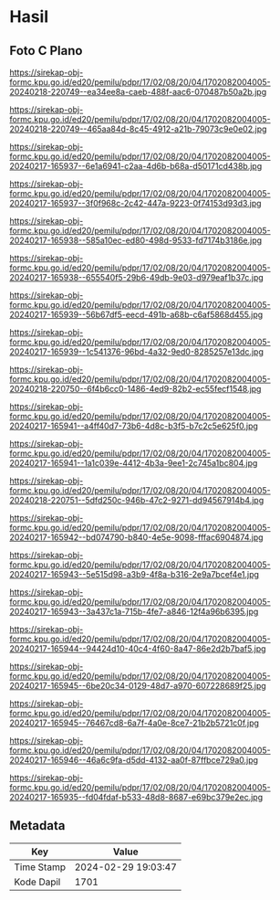 # Hasil

## Foto C Plano

https://sirekap-obj-formc.kpu.go.id/ed20/pemilu/pdpr/17/02/08/20/04/1702082004005-20240218-220749--ea34ee8a-caeb-488f-aac6-070487b50a2b.jpg

https://sirekap-obj-formc.kpu.go.id/ed20/pemilu/pdpr/17/02/08/20/04/1702082004005-20240218-220749--465aa84d-8c45-4912-a21b-79073c9e0e02.jpg

https://sirekap-obj-formc.kpu.go.id/ed20/pemilu/pdpr/17/02/08/20/04/1702082004005-20240217-165937--6e1a6941-c2aa-4d6b-b68a-d50171cd438b.jpg

https://sirekap-obj-formc.kpu.go.id/ed20/pemilu/pdpr/17/02/08/20/04/1702082004005-20240217-165937--3f0f968c-2c42-447a-9223-0f74153d93d3.jpg

https://sirekap-obj-formc.kpu.go.id/ed20/pemilu/pdpr/17/02/08/20/04/1702082004005-20240217-165938--585a10ec-ed80-498d-9533-fd7174b3186e.jpg

https://sirekap-obj-formc.kpu.go.id/ed20/pemilu/pdpr/17/02/08/20/04/1702082004005-20240217-165938--655540f5-29b6-49db-9e03-d979eaf1b37c.jpg

https://sirekap-obj-formc.kpu.go.id/ed20/pemilu/pdpr/17/02/08/20/04/1702082004005-20240217-165939--56b67df5-eecd-491b-a68b-c6af5868d455.jpg

https://sirekap-obj-formc.kpu.go.id/ed20/pemilu/pdpr/17/02/08/20/04/1702082004005-20240217-165939--1c541376-96bd-4a32-9ed0-8285257e13dc.jpg

https://sirekap-obj-formc.kpu.go.id/ed20/pemilu/pdpr/17/02/08/20/04/1702082004005-20240218-220750--6f4b6cc0-1486-4ed9-82b2-ec55fecf1548.jpg

https://sirekap-obj-formc.kpu.go.id/ed20/pemilu/pdpr/17/02/08/20/04/1702082004005-20240217-165941--a4ff40d7-73b6-4d8c-b3f5-b7c2c5e625f0.jpg

https://sirekap-obj-formc.kpu.go.id/ed20/pemilu/pdpr/17/02/08/20/04/1702082004005-20240217-165941--1a1c039e-4412-4b3a-9ee1-2c745a1bc804.jpg

https://sirekap-obj-formc.kpu.go.id/ed20/pemilu/pdpr/17/02/08/20/04/1702082004005-20240218-220751--5dfd250c-946b-47c2-9271-dd94567914b4.jpg

https://sirekap-obj-formc.kpu.go.id/ed20/pemilu/pdpr/17/02/08/20/04/1702082004005-20240217-165942--bd074790-b840-4e5e-9098-fffac6904874.jpg

https://sirekap-obj-formc.kpu.go.id/ed20/pemilu/pdpr/17/02/08/20/04/1702082004005-20240217-165943--5e515d98-a3b9-4f8a-b316-2e9a7bcef4e1.jpg

https://sirekap-obj-formc.kpu.go.id/ed20/pemilu/pdpr/17/02/08/20/04/1702082004005-20240217-165943--3a437c1a-715b-4fe7-a846-12f4a96b6395.jpg

https://sirekap-obj-formc.kpu.go.id/ed20/pemilu/pdpr/17/02/08/20/04/1702082004005-20240217-165944--94424d10-40c4-4f60-8a47-86e2d2b7baf5.jpg

https://sirekap-obj-formc.kpu.go.id/ed20/pemilu/pdpr/17/02/08/20/04/1702082004005-20240217-165945--6be20c34-0129-48d7-a970-607228689f25.jpg

https://sirekap-obj-formc.kpu.go.id/ed20/pemilu/pdpr/17/02/08/20/04/1702082004005-20240217-165945--76467cd8-6a7f-4a0e-8ce7-21b2b5721c0f.jpg

https://sirekap-obj-formc.kpu.go.id/ed20/pemilu/pdpr/17/02/08/20/04/1702082004005-20240217-165946--46a6c9fa-d5dd-4132-aa0f-87ffbce729a0.jpg

https://sirekap-obj-formc.kpu.go.id/ed20/pemilu/pdpr/17/02/08/20/04/1702082004005-20240217-165935--fd04fdaf-b533-48d8-8687-e69bc379e2ec.jpg


## Metadata

| Key        | Value               |
| ---------- | ------------------- |
| Time Stamp | 2024-02-29 19:03:47 |
| Kode Dapil | 1701                |



